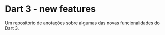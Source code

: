 # Dart 3 - new features
Um repositório de anotações sobre algumas das novas funcionalidades do Dart 3.
